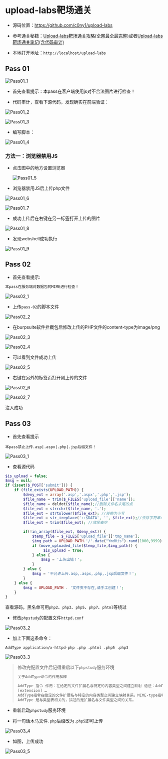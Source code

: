 # upload-labs靶场通关



+ 源码位置：https://github.com/c0ny1/upload-labs

+ 参考通关秘籍：[Upload-labs靶场通关攻略(全网最全最完整)](https://blog.csdn.net/weixin_47598409/article/details/115050869)或者[Upload-labs靶场通关笔记(含代码审计)](https://blog.csdn.net/weixin_54894046/article/details/127239720?ops_request_misc=%7B%22request%5Fid%22%3A%22170438292316800215095603%22%2C%22scm%22%3A%2220140713.130102334..%22%7D&request_id=170438292316800215095603&biz_id=0&utm_medium=distribute.pc_search_result.none-task-blog-2~all~top_positive~default-3-127239720-null-null.142^v99^control&utm_term=upload-labs通关&spm=1018.2226.3001.4187)
+ 本地打开地址：<code>http://localhost/upload-labs</code>

## Pass 01

![Pass01_1](./img/Pass01_1.PNG)

+ 首先查看提示：本pass在客户端使用js对不合法图片进行检查！



+ 代码审计，查看下源代码，发现确实在前端验证：

![Pass01_2](./img/Pass01_2.PNG)

![Pass01_3](./img/Pass01_3.PNG)



+ 编写脚本：

![Pass01_4](./img/Pass01_4.PNG)



### 方法一：浏览器禁用JS

+ 点击图中的地方设置浏览器

  ![Pass01_5](./img/Pass01_5.png)



+ 浏览器禁用JS后上传php文件

![Pass01_6](./img/Pass01_6.png)

![Pass01_7](./img/Pass01_7.png)



+ 成功上传后在右键在另一标签打开上传的图片

![Pass01_8](./img/Pass01_8.png)



+ 发现webshell成功执行

![Pass01_9](./img/Pass01_9.png)



## Pass 02

+ 首先查看提示:

~~~ tex
本pass在服务端对数据包的MIME进行检查！
~~~

![Pass02_1](./img/Pass02_1.PNG)



+ 上传<code>pass-02</code>的脚本文件

![Pass02_2](./img/Pass02_2.PNG)



+ 在burpsuite软件拦截包后修改上传的PHP文件的content-type为image/png

![Pass02_3](./img/Pass02_3.png)

![Pass02_4](./img/Pass02_4.png)



+ 可以看到文件成功上传

![Pass02_5](./img/Pass02_5.PNG)



+ 右键在另外的标签页打开刚上传的文件

![Pass02_6](./img/Pass02_6.PNG)

![Pass02_7](./img/Pass02_7.PNG)

注入成功



## Pass 03

+ 首先查看提示

~~~ shell
本pass禁止上传.asp|.aspx|.php|.jsp后缀文件！
~~~

![Pass03_1](./img/Pass03_1.PNG)



+ 查看源代码

~~~ php
$is_upload = false;
$msg = null;
if (isset($_POST['submit'])) {
    if (file_exists(UPLOAD_PATH)) {
        $deny_ext = array('.asp','.aspx','.php','.jsp');
        $file_name = trim($_FILES['upload_file']['name']);
        $file_name = deldot($file_name);//删除文件名末尾的点
        $file_ext = strrchr($file_name, '.');
        $file_ext = strtolower($file_ext); //转换为小写
        $file_ext = str_ireplace('::$DATA', '', $file_ext);//去除字符串::$DATA
        $file_ext = trim($file_ext); //收尾去空

        if(!in_array($file_ext, $deny_ext)) {
            $temp_file = $_FILES['upload_file']['tmp_name'];
            $img_path = UPLOAD_PATH.'/'.date("YmdHis").rand(1000,9999).$file_ext;            
            if (move_uploaded_file($temp_file,$img_path)) {
                 $is_upload = true;
            } else {
                $msg = '上传出错！';
            }
        } else {
            $msg = '不允许上传.asp,.aspx,.php,.jsp后缀文件！';
        }
    } else {
        $msg = UPLOAD_PATH . '文件夹不存在,请手工创建！';
    }
}

~~~

查看源码，黑名单可用<code>php2</code>、<code>php3</code>、<code>php5</code>、<code>php7</code>、<code>phtml</code>等绕过



+ 修改<code>phpstudy</code>的配置文件<code>httpd.conf</code>

![Pass03_2](./img/Pass03_2.png)



+ 加上下面这条命令：

~~~ shell
AddType application/x-httpd-php .php .phtml .php5 .php3
~~~

![Pass03_3](./img/Pass03_3.png)

> 修改完配置文件后记得重启以下<code>phpstudy</code>服务环境
>
> ~~~ tex
> 关于AddType命令的作用解释
> 
> AddType 指令 作用：在给定的文件扩展名与特定的内容类型之间建立映射 语法：AddType MIME-type extension
> [extension] …
> AddType指令在给定的文件扩展名与特定的内容类型之间建立映射关系。MIME-type指明了包含extension扩展名的文件的媒体类型。
> AddType 是与类型表相关的，描述的是扩展名与文件类型之间的关系。
> ~~~



+ 重新启动<code>phpstudy</code>服务环境



+ 将一句话木马文件<code>.php</code>后缀改为<code>.php5</code>即可上传

![Pass03_4](./img/Pass03_4.png)



+ 如图，上传成功

![Pass03_5](./img/Pass03_5.png)
